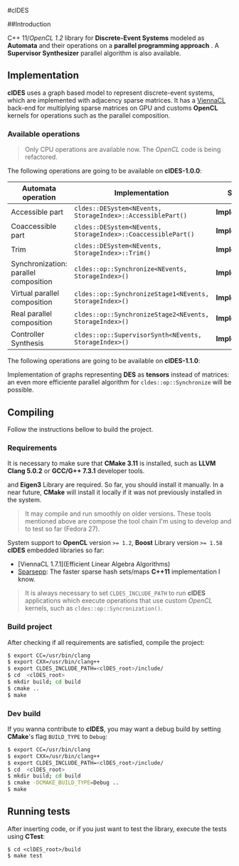 #clDES

##Introduction

  C++ 11/*OpenCL 1.2* library for **Discrete-Event Systems** modeled as **Automata**
and their operations on a **parallel programming approach** . A
**Supervisor Synthesizer** parallel algorithm is also available.

## Implementation

**clDES** uses a graph based model to represent discrete-event systems,
which are implemented with adjacency sparse matrices. It has a
[ViennaCL](http://viennacl.sourceforge.net/) back-end for multiplying
sparse matrices on GPU and customs **OpenCL** kernels for operations
such as the parallel composition.

### Available operations

> Only CPU operations are available now. The *OpenCL* code is being refactored.

The following operations are going to be available on **clDES-1.0.0**:

Automata operation | Implementation | Status
-------------------|----------------|--------
Accessible part | `cldes::DESystem<NEvents, StorageIndex>::AccessiblePart()` | **Implemented**
Coaccessible part | `cldes::DESystem<NEvents, StorageIndex>::CoaccessiblePart()` | **Implemented**
Trim | `cldes::DESystem<NEvents, StorageIndex>::Trim()` | **Implemented**
Synchronization: parallel composition | `cldes::op::Synchronize<NEvents, StorageIndex>()` | **Implemented**
Virtual parallel composition | `cldes::op::SynchronizeStage1<NEvents, StorageIndex>()` | **Implemented**
Real parallel composition | `cldes::op::SynchronizeStage2<NEvents, StorageIndex>()` | **Implemented**
Controller Synthesis | `cldes::op::SupervisorSynth<NEvents, StorageIndex>()` | **Implemented**

The following operations are going to be available on **clDES-1.1.0**:

Implementation of graphs representing **DES** as **tensors** instead of
matrices: an even more efficiente parallel algorithm for
`cldes::op::Synchronize` will be possible.

## Compiling

Follow the instructions bellow to build the project.

### Requirements

It is necessary to make sure that **CMake 3.11** is installed, such as
**LLVM Clang 5.0.2** or **GCC/G++ 7.3.1** developer tools.

and **Eigen3** Library
are required. So far, you should install it manually. In a near
future, **CMake** will install it locally if it was not previously installed in
the system.

> It may compile and run smoothly on older versions. These tools mentioned above
> are compose the tool chain I'm using to develop and to test so far (Fedora
> 27).

System support to **OpenCL** version `>= 1.2`, **Boost** Library version `>= 1.58`
**clDES** embedded libraries so far:

* [ViennaCL 1.7.1](Efficient Linear Algebra Algorithms)
* [Sparsepp](https://github.com/greg7mdp/sparsepp): The faster sparse hash
  sets/maps **C++11** implementation I know.

> It is always necessary to set `CLDES_INCLUDE_PATH` to run **clDES** applications
> which execute operations that use custom *OpenCL* kernels, such as
> `cldes::op::Syncronization()`.

### Build project

After checking if all requirements are satisfied, compile the project:

```bash
$ export CC=/usr/bin/clang
$ export CXX=/usr/bin/clang++
$ export CLDES_INCLUDE_PATH=<clDES_root>/include/
$ cd  <clDES_root>
$ mkdir build; cd build
$ cmake ..
$ make
```

### Dev build

If you wanna contribute to **clDES**, you may want a debug build by setting
**CMake**'s flag `BUILD_TYPE` to `Debug`:

```bash
$ export CC=/usr/bin/clang
$ export CXX=/usr/bin/clang++
$ export CLDES_INCLUDE_PATH=<clDES_root>/include/
$ cd  <clDES_root>
$ mkdir build; cd build
$ cmake -DCMAKE_BUILD_TYPE=Debug ..
$ make
```

## Running tests

After inserting code, or if you just want to test the library, execute the tests
using **CTest**:

```
$ cd <clDES_root>/build
$ make test
```
